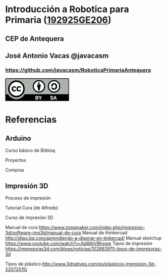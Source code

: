 # Introducción a Robotica para Primaria ([192925GE206](https://www.juntadeandalucia.es/educacion/seneca/seneca/jsp/gestionactividades/DetActForPub.jsp?X_EDIACTFOR=183756))


## CEP de Antequera


## José Antonio Vacas @javacasm

### https://github.com/javacasm/RoboticaPrimariaAntequera


![Licencia CC](./images/Licencia_CC_peque.png)

# Referencias

## Arduino

Curso básico de Bitbloq

Proyectos

Compras


## Impresión 3D

Proceso de impresión

Tutorial Cura (de Alfredo)

Curso de impresión 3D



Manual de cura
https://www.zonamaker.com/index.php/impresion-3d/software-imp3d/manual-de-cura
Manual de thinkercad
http://diwo.bq.com/aprendiendo-a-disenar-en-tinkercad/
Manual sketchup
https://www.youtube.com/watch?v=XaWAjVBhxgw
Tipos de impresión
https://impresoras3d.com/blogs/noticias/102883975-tipos-de-impresoras-3d

Tipos de plástico
http://www.3dnatives.com/es/plasticos-impresion-3d-22072015/
